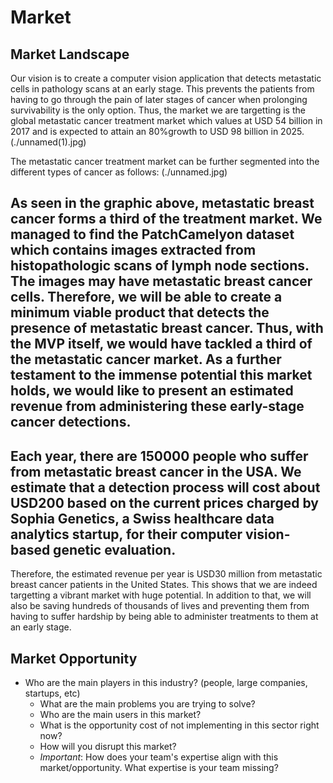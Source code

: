 # Market

## Market Landscape

Our vision is to create a computer vision application that detects metastatic cells in pathology scans at an early stage. This prevents the patients from having to go through the pain of later stages of cancer when prolonging survivability is the only option. Thus, the market we are targetting is the global metastatic cancer treatment market which values at USD 54 billion in 2017 and is expected to attain an 80%growth to USD 98 billion in 2025.
 (./unnamed(1).jpg)

The metastatic cancer treatment market can be further segmented into the different types of cancer as follows:
 (./unnamed.jpg)

As seen in the graphic above, metastatic breast cancer forms a third of the treatment market. We managed to find the PatchCamelyon dataset which contains images extracted from histopathologic scans of lymph node sections. The images may have metastatic breast cancer cells. Therefore, we will be able to create a minimum viable product that detects the presence of metastatic breast cancer. Thus, with the MVP itself, we would have tackled a third of the metastatic cancer market.
As a further testament to the immense potential this market holds, we would like to present an estimated revenue from administering these early-stage cancer detections.
-------------------------------------------
 Each year, there are 150000 people who suffer from metastatic breast cancer in the USA. 
We estimate that a detection process will cost about USD200 based on the current prices charged by Sophia Genetics, a Swiss healthcare data analytics startup, for their computer vision-based genetic evaluation.
-------------------------------------------
Therefore, the estimated revenue per year is USD30 million from metastatic breast cancer patients in the United States. This shows that we are indeed targetting a vibrant market with huge potential. In addition to that, we will also be saving hundreds of thousands of lives and preventing them from having to suffer hardship by being able to administer treatments to them at an early stage.


## Market Opportunity

- Who are the main players in this industry? (people, large companies, startups, etc)
    - What are the main problems you are trying to solve?
    - Who are the main users in this market?
    - What is the opportunity cost of not implementing in this sector right now?
    - How will you disrupt this market?
    - _Important_: How does your team's expertise align with this market/opportunity. What expertise is your team missing?
